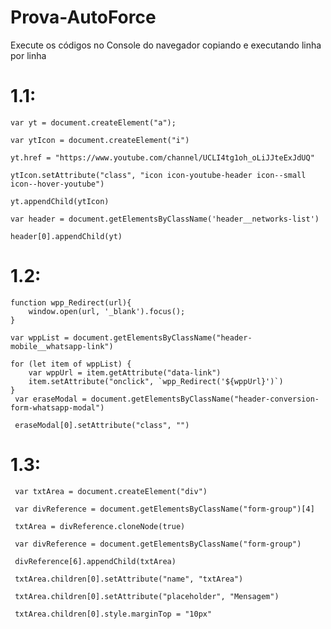# Prova-AutoForce

Execute os códigos no Console do navegador copiando e executando linha por linha 

# 1.1: </br> #
    var yt = document.createElement("a");
    
    var ytIcon = document.createElement("i")
    
    yt.href = "https://www.youtube.com/channel/UCLI4tg1oh_oLiJJteExJdUQ"
    
    ytIcon.setAttribute("class", "icon icon-youtube-header icon--small icon--hover-youtube")
    
    yt.appendChild(ytIcon)
    
    var header = document.getElementsByClassName('header__networks-list')
    
    header[0].appendChild(yt)
    
# 1.2: </br> #
    function wpp_Redirect(url){
        window.open(url, '_blank').focus();
    }
    
    var wppList = document.getElementsByClassName("header-mobile__whatsapp-link")
    
    for (let item of wppList) {
        var wppUrl = item.getAttribute("data-link")
        item.setAttribute("onclick", `wpp_Redirect('${wppUrl}')`)
    }
     var eraseModal = document.getElementsByClassName("header-conversion-form-whatsapp-modal")
     
     eraseModal[0].setAttribute("class", "")
    
# 1.3: </br> #
     var txtArea = document.createElement("div")
     
     var divReference = document.getElementsByClassName("form-group")[4]
     
     txtArea = divReference.cloneNode(true)
     
     var divReference = document.getElementsByClassName("form-group")
     
     divReference[6].appendChild(txtArea)
     
     txtArea.children[0].setAttribute("name", "txtArea")
     
     txtArea.children[0].setAttribute("placeholder", "Mensagem")
     
     txtArea.children[0].style.marginTop = "10px"
     
